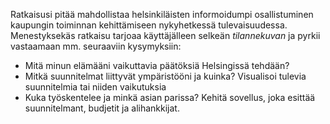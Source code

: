 Ratkaisusi pitää mahdollistaa helsinkiläisten informoidumpi osallistuminen kaupungin toiminnan kehittämiseen nykyhetkessä
tulevaisuudessa. Menestyksekäs ratkaisu tarjoaa käyttäjälleen selkeän _tilannekuvan_ ja pyrkii vastaamaan mm. seuraaviin
kysymyksiin:

* Mitä minun elämääni vaikuttavia päätöksiä Helsingissä tehdään?
* Mitkä suunnitelmat liittyvät ympäristööni ja kuinka? Visualisoi tulevia suunnitelmia tai niiden vaikutuksia
* Kuka työskentelee ja minkä asian parissa? Kehitä sovellus, joka esittää suunnitelmant, budjetit ja alihankkijat.
